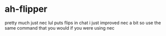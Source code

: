 # ah-flipper
pretty much just nec lul
puts flips in chat
i just improved nec a bit so use the same command that you would if you were using nec
